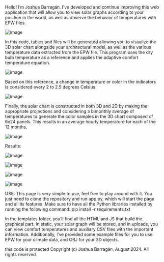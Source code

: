 Hello! I’m Joshua Barragán. I’ve developed and continue improving this web application that will allow you to view solar graphs according to your position in the world, as well as observe the behavior of temperatures with EPW files.

![image](https://github.com/user-attachments/assets/fdbe7ee6-5f10-463d-9ff3-00fa38ca5f37)

In this code, tables and files will be generated allowing you to visualize the 3D solar chart alongside your architectural model, as well as the various temperature data extracted from the EPW file. This program uses the dry bulb temperature as a reference and applies the adaptive comfort temperature equation.

![image](https://github.com/user-attachments/assets/aca72b33-249d-4d87-bd34-75cd0921fc5b)

Based on this reference, a change in temperature or color in the indicators is considered every 2 to 2.5 degrees Celsius.

![image](https://github.com/user-attachments/assets/82d75cd6-d4c0-4989-a68d-09c74f4d205b)

Finally, the solar chart is constructed in both 3D and 2D by making the appropriate projections and considering a bimonthly average of temperatures to generate the color samples in the 3D chart composed of 6x24 panels. This results in an average hourly temperature for each of the 12 months.

![image](https://github.com/user-attachments/assets/7036916c-7af7-4319-a743-bd72700fd1cf)

Results:

![image](https://github.com/user-attachments/assets/91972808-a8b5-4a7b-9cf1-99c109300ff3)

![image](https://github.com/user-attachments/assets/b0e61e28-57f1-4c54-9d21-0b07d63307ea)

![image](https://github.com/user-attachments/assets/5644cc4b-96ea-495d-ab42-34a1874c5c8c)

![image](https://github.com/user-attachments/assets/ab25d1c8-5cb3-485d-9dc8-08f6069867eb)

USE: 
This page is very simple to use, feel free to play around with it. You just need to clone the repository and run app.py, which will start the page and all its features.
Make sure to have all the Python libraries installed by running the following command: pip install -r requirements.txt

In the templates folder, you’ll find all the HTML and JS that build the graphical part. In static, your solar graph will be stored, and in uploads, 
you can view comfort temperatures and auxiliary CSV files with the important information. 
Additionally, I’ve provided some example files for you to use: EPW for your climate data, and OBJ for your 3D objects.

this code is protected
Copyright (c) Joshua Barragán, August 2024. All rights reserved.
